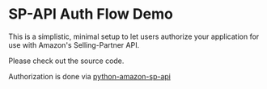 SP-API Auth Flow Demo
=====================

This is a simplistic, minimal setup to let users authorize your application for use with Amazon's Selling-Partner API.

Please check out the source code.

Authorization is done via [python-amazon-sp-api](https://github.com/saleweaver/python-amazon-sp-api)
